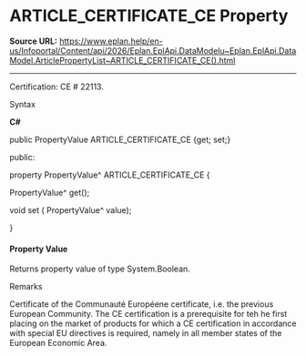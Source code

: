 # ARTICLE_CERTIFICATE_CE Property

**Source URL:** https://www.eplan.help/en-us/Infoportal/Content/api/2026/Eplan.EplApi.DataModelu~Eplan.EplApi.DataModel.ArticlePropertyList~ARTICLE_CERTIFICATE_CE().html

---

Certification: CE # 22113.

Syntax

**C#**



public PropertyValue ARTICLE_CERTIFICATE_CE {get; set;}

public:

property PropertyValue^ ARTICLE_CERTIFICATE_CE {

   PropertyValue^ get();

   void set (    PropertyValue^ value);

}


#### Property Value

Returns property value of type System.Boolean.

Remarks

Certificate of the Communauté Européene certificate, i.e. the previous European Community. The CE certification is a prerequisite for teh he first placing on the market of products for which a CE certification in accordance with special EU directives is required, namely in all member states of the European Economic Area.
